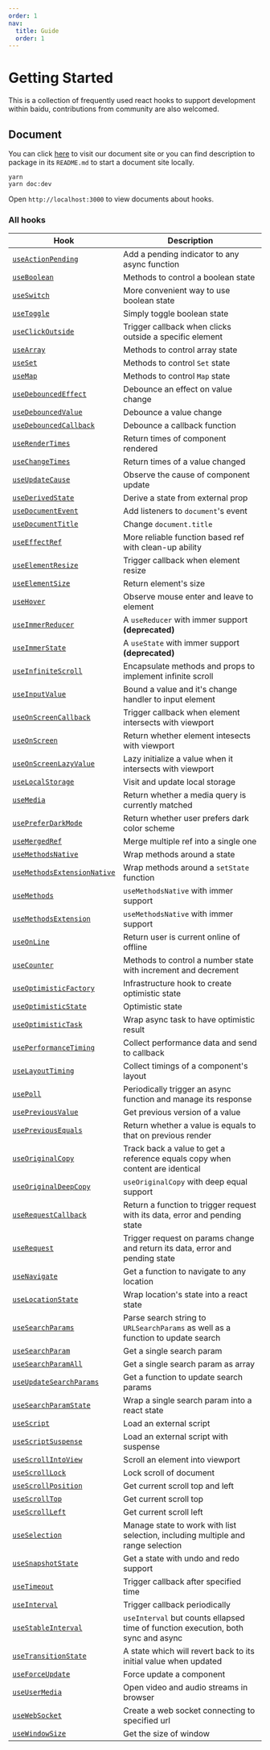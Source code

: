 ```yaml
---
order: 1
nav:
  title: Guide
  order: 1
---
```


# Getting Started

This is a collection of frequently used react hooks to support development within baidu, contributions from community are also welcomed.

## Document

You can click [here](https://ecomfe.github.io/react-hooks) to visit our document site 
or you can find description to package in its `README.md` to start a document site locally.

```
yarn
yarn doc:dev
```

Open `http://localhost:3000` to view documents about hooks.

### All hooks

| Hook | Description |
| ---- | ----------- |
| [`useActionPending`](#/hook/action-pending/use-action-pending) | Add a pending indicator to any async function |
| [`useBoolean`](#/hook/boolean/use-boolean) | Methods to control a boolean state |
| [`useSwitch`](#/hook/boolean/use-switch) | More convenient way to use boolean state |
| [`useToggle`](#/hook/boolean/use-toggle) | Simply toggle boolean state |
| [`useClickOutside`](#/hook/click-outside/use-click-outside) | Trigger callback when clicks outside a specific element |
| [`useArray`](#/hook/collection/use-array) | Methods to control array state |
| [`useSet`](#/hook/collection/use-set) | Methods to control `Set` state |
| [`useMap`](#/hook/collection/use-map) | Methods to control `Map` state |
| [`useDebouncedEffect`](#/hook/debounce/use-debounced-effect) | Debounce an effect on value change |
| [`useDebouncedValue`](#/hook/debounce/use-debounced-value) | Debounce a value change |
| [`useDebouncedCallback`](#/hook/debounce/use-debounced-callback) | Debounce a callback function |
| [`useRenderTimes`](#/hook/debug/use-render-times) | Return times of component rendered |
| [`useChangeTimes`](#/hook/debug/use-change-times) | Return times of a value changed |
| [`useUpdateCause`](#/hook/debug/use-update-cause) | Observe the cause of component update |
| [`useDerivedState`](#/hook/derived-state/use-derived-state) | Derive a state from external prop |
| [`useDocumentEvent`](#/hook/document-event/use-document-event) | Add listeners to `document`'s event |
| [`useDocumentTitle`](#/hook/document-title/use-document-title) | Change `document.title` |
| [`useEffectRef`](#/hook/effect-ref/use-effect-ref) | More reliable function based ref with clean-up ability |
| [`useElementResize`](#/hook/element-size/use-element-resize) | Trigger callback when element resize |
| [`useElementSize`](#/hook/element-size/use-element-size) | Return element's size |
| [`useHover`](#/hook/hover/use-hover) | Observe mouse enter and leave to element |
| [`useImmerReducer`](#/hook/immer/use-immer-reducer) | A `useReducer` with immer support **(deprecated)** |
| [`useImmerState`](#/hook/immer/use-immer-state) | A `useState` with immer support **(deprecated)** |
| [`useInfiniteScroll`](#/hook/infinite-scroll/use-infinite-scroll) | Encapsulate methods and props to implement infinite scroll |
| [`useInputValue`](#/hook/input-value/use-input-value) | Bound a value and it's change handler to input element |
| [`useOnScreenCallback`](#/hook/intersection/use-on-screen-callback) | Trigger callback when element intersects with viewport |
| [`useOnScreen`](#/hook/intersection/use-on-screen) | Return whether element intesects with viewport |
| [`useOnScreenLazyValue`](#/hook/intersection/use-on-screen-lazy-value) | Lazy initialize a value when it intersects with viewport |
| [`useLocalStorage`](#/hook/local-storage/use-local-storage) | Visit and update local storage |
| [`useMedia`](#/hook/media/use-media) | Return whether a media query is currently matched |
| [`usePreferDarkMode`](#/hook/media/use-prefer-dark-mode) | Return whether user prefers dark color scheme |
| [`useMergedRef`](#/hook/merged-ref/use-merged-ref) | Merge multiple ref into a single one |
| [`useMethodsNative`](#/hook/methods/use-methods-native) | Wrap methods around a state |
| [`useMethodsExtensionNative`](#/hook/methods/use-methods-extension-native) | Wrap methods around a `setState` function |
| [`useMethods`](#/hook/methods/use-methods) | `useMethodsNative` with immer support |
| [`useMethodsExtension`](#/hook/methods/use-methods-extension) | `useMethodsNative` with immer support |
| [`useOnLine`](#/hook/network/use-on-line) | Return user is current online of offline |
| [`useCounter`](#/hook/number/use-counter) | Methods to control a number state with increment and decrement |
| [`useOptimisticFactory`](#/hook/optimistic/use-optimistic-factory) | Infrastructure hook to create optimistic state |
| [`useOptimisticState`](#/hook/optimistic/use-optimistic-state) | Optimistic state |
| [`useOptimisticTask`](#/hook/optimistic/use-optimistic-task) | Wrap async task to have optimistic result |
| [`usePerformanceTiming`](#/hook/performance/use-performance-timing) | Collect performance data and send to callback |
| [`useLayoutTiming`](#/hook/performance/use-layout-timing) | Collect timings of a component's layout |
| [`usePoll`](#/hook/poll/use-poll) | Periodically trigger an async function and manage its response |
| [`usePreviousValue`](#/hook/previous-value/use-previous-value) | Get previous version of a value |
| [`usePreviousEquals`](#/hook/previous-value/use-previous-equals) | Return whether a value is equals to that on previous render |
| [`useOriginalCopy`](#/hook/previous-value/use-original-copy) | Track back a value to get a reference equals copy when content are identical |
| [`useOriginalDeepCopy`](#/hook/previous-value/use-original-deep-copy) | `useOriginalCopy` with deep equal support |
| [`useRequestCallback`](#/hook/request/use-request-callback) | Return a function to trigger request with its data, error and pending state |
| [`useRequest`](#/hook/request/use-request) | Trigger request on params change and return its data, error and pending state |
| [`useNavigate`](#/hook/router/use-navigate) | Get a function to navigate to any location |
| [`useLocationState`](#/hook/router/use-location-state) | Wrap location's state into a react state |
| [`useSearchParams`](#/hook/router/use-search-params) | Parse search string to `URLSearchParams` as well as a function to update search |
| [`useSearchParam`](#/hook/router/use-search-param) | Get a single search param |
| [`useSearchParamAll`](#/hook/router/use-search-param-all) | Get a single search param as array |
| [`useUpdateSearchParams`](#/hook/router/use-update-search-params) | Get a function to update search params |
| [`useSearchParamState`](#/hook/router/use-search-param-state) | Wrap a single search param into a react state |
| [`useScript`](#/hook/script/use-script) | Load an external script |
| [`useScriptSuspense`](#/hook/script/use-script-suspense) | Load an external script with suspense |
| [`useScrollIntoView`](#/hook/scroll-into-view/use-scroll-into-view) | Scroll an element into viewport |
| [`useScrollLock`](#/hook/scroll-lock/use-scroll-lock) | Lock scroll of document |
| [`useScrollPosition`](#/hook/scroll-position/use-scroll-position) | Get current scroll top and left |
| [`useScrollTop`](#/hook/scroll-position/use-scroll-top) | Get current scroll top |
| [`useScrollLeft`](#/hook/scroll-position/use-scroll-left) | Get current scroll left |
| [`useSelection`](#/hook/selection/use-selection) | Manage state to work with list selection, including multiple and range selection |
| [`useSnapshotState`](#/hook/snapshot/use-snapshot-state) | Get a state with undo and redo support |
| [`useTimeout`](#/hook/timeout/use-timeout) | Trigger callback after specified time |
| [`useInterval`](#/hook/timeout/use-interval) | Trigger callback periodically |
| [`useStableInterval`](#/hook/timeout/use-stable-interval) | `useInterval` but counts ellapsed time of function execution, both sync and async |
| [`useTransitionState`](#/hook/transition-state/use-transition-state) | A state which will revert back to its initial value when updated |
| [`useForceUpdate`](#/hook/update/use-force-update) | Force update a component |
| [`useUserMedia`](#/hook/user-media/use-user-media) | Open video and audio streams in browser |
| [`useWebSocket`](#/hook/web-socket/use-web-socket) | Create a web socket connecting to specified url |
| [`useWindowSize`](#/hook/window-size/use-window-size) | Get the size of window |


